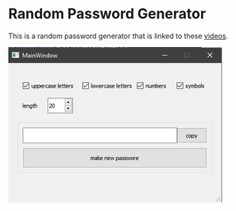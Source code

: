 # Random Password Generator

This is a random password generator that is linked to these [videos](https://).

![window](window.png)
